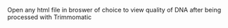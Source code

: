 Open any html file in broswer of choice to view quality of DNA after being processed with Trimmomatic
